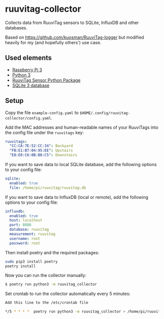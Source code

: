 # ruuvitag-collector
Collects data from RuuviTag sensors to SQLite, InfluxDB and other databases.

Based on https://github.com/kuosman/RuuviTag-logger but modified heavily
for my (and hopefully others') use case.

## Used elements
  - [Raspberry Pi 3](https://www.raspberrypi.org/products/raspberry-pi-3-model-b/)
  - [Python 3](https://docs.python.org/3.7/)
  - [RuuviTag Sensor Python Package](https://github.com/ttu/ruuvitag-sensor)
  - [SQLite 3 database](https://docs.python.org/3.6/library/sqlite3.html#module-sqlite3)

## Setup

Copy the file `example-config.yaml` to `$HOME/.config/ruuvitag-collector/config.yaml`.

Add the MAC addresses and human-readable names of your RuuviTags into the config file
under the `ruuvitags` key:

```yaml
ruuvitags:
  "CC:CA:7E:52:CC:34": Backyard
  "FB:E1:B7:04:95:EE": Upstairs
  "E8:E0:C6:0B:B8:C5": Downstairs
```

If you want to save data to local SQLite database, add the following options to your config file:

```yaml
sqlite:
  enabled: true
  file: /home/pi/ruuvitag/ruuvitag.db
```

If you want to save data to InfluxDB (local or remote), add the following options to your config file:

```yaml
influxdb:
  enabled: true
  host: localhost
  port: 8086
  database: ruuvitag
  measurement: ruuvitag
  username: root
  password: root
```

Then install poetry and the required packages:

```bash
sudo pip3 install poetry
poetry install
```

Now you can run the collector manually:

```bash
$ poetry run python3 -m ruuvitag_collector
```

Set crontab to run the collector automatically every 5 minutes:
```bash
Add this line to the /etc/crontab file

*/5 * * * *  poetry run python3 -m ruuvitag_collector > /home/pi/ruuvitag-collector/collector.log 2> /home/pi/ruuvitag-collector/collector.err
```
